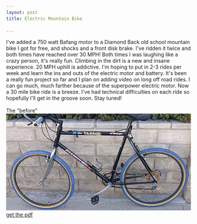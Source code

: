 ```yaml
---
layout: post
title: Electric Mountain Bike

---
```

I've added a 750 watt Bafang motor to a Diamond Back old school mountain bike I got for free, and shocks and a front disk brake.  I've ridden it twice and both times have reached over 30 MPH!  Both times I was laughing like a crazy person, it's really fun.  Climbing in the dirt is a new and insane experience.  20 MPH uphill is addictive.  I'm hoping to put in 2-3 rides per week and learn the ins and outs of the electric motor and battery.  It's been a really fun project so far and I plan on adding video on long off road rides. I can go much, much farther because of the superpower electric motor.  Now a 30 mile bike ride is a breeze.  I've had technical difficulties on each ride so hopefully I'll get in the groove soon.  Stay tuned!<br><br>
The "before"
![bike](/images/bike.jpg)
[get the pdf](/images/resume.pdf)
